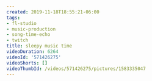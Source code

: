 ```yaml
---
created: 2019-11-18T18:55:21-06:00
tags:
- fl-studio
- music-production
- song-time-echo
- twitch
title: sleepy music time
videoDuration: 6264
videoId: '571426275'
videoShorts: []
videoThumbId: /videos/571426275/pictures/1583335047
---
```

